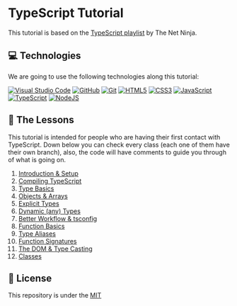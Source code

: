# TypeScript Tutorial

This tutorial is based on the [TypeScript playlist](https://www.youtube.com/playlist?list=PL4cUxeGkcC9gUgr39Q_yD6v-bSyMwKPUI) by The Net Ninja.

## 💻 Technologies
We are going to use the following technologies along this tutorial:

[<img alt="Visual Studio Code" src="https://img.shields.io/badge/VisualStudioCode-0078d7.svg?style=for-the-badge&logo=visual-studio-code&logoColor=white"/>][vscode]
[<img alt="GitHub" src="https://img.shields.io/badge/github-%23121011.svg?style=for-the-badge&logo=github&logoColor=white"/>][github]
[<img alt="Git" src="https://img.shields.io/badge/git-%23F05033.svg?style=for-the-badge&logo=git&logoColor=white"/>][git]
[<img alt="HTML5" src="https://img.shields.io/badge/html5-%23E34F26.svg?style=for-the-badge&logo=html5&logoColor=white"/>][html]
[<img alt="CSS3" src="https://img.shields.io/badge/css3-%231572B6.svg?style=for-the-badge&logo=css3&logoColor=white"/>][css]
[<img alt="JavaScript" src="https://img.shields.io/badge/javascript-%23323330.svg?style=for-the-badge&logo=javascript&logoColor=%23F7DF1E"/>][javascript]
[<img alt="TypeScript" src="https://img.shields.io/badge/typescript-%23007ACC.svg?style=for-the-badge&logo=typescript&logoColor=white"/>][typescript]
[<img alt="NodeJS" src="https://img.shields.io/badge/node.js-%2343853D.svg?style=for-the-badge&logo=node-dot-js&logoColor=white"/>][node]

## 🤔 The Lessons
This tutorial is intended for people who are having their first contact with TypeScript. Down below you can check every class (each one of them have their own branch), also, the code will have comments to guide you through of what is going on.

1. [Introduction & Setup](https://github.com/Henrique-Peixoto/typescript-the-net-ninja/tree/lesson-1)</br>
2. [Compiling TypeScript](https://github.com/Henrique-Peixoto/typescript-the-net-ninja/tree/lesson-2)</br>
3. [Type Basics](https://github.com/Henrique-Peixoto/typescript-the-net-ninja/tree/lesson-3)</br>
4. [Objects & Arrays](https://github.com/Henrique-Peixoto/typescript-the-net-ninja/tree/lesson-4)</br>
5. [Explicit Types](https://github.com/Henrique-Peixoto/typescript-the-net-ninja/tree/lesson-5)</br>
6. [Dynamic (any) Types](https://github.com/Henrique-Peixoto/typescript-the-net-ninja/tree/lesson-6)</br>
7. [Better Workflow & tsconfig](https://github.com/Henrique-Peixoto/typescript-the-net-ninja/tree/lesson-7)</br>
8. [Function Basics](https://github.com/Henrique-Peixoto/typescript-the-net-ninja/tree/lesson-8)</br>
9. [Type Aliases](https://github.com/Henrique-Peixoto/typescript-the-net-ninja/tree/lesson-9)</br>
10. [Function Signatures](https://github.com/Henrique-Peixoto/typescript-the-net-ninja/tree/lesson-10)</br>
11. [The DOM & Type Casting](https://github.com/Henrique-Peixoto/typescript-the-net-ninja/tree/lesson-11)</br>
12. [Classes](https://github.com/Henrique-Peixoto/typescript-the-net-ninja/tree/lesson-12)</br>

## 📝 License
This repository is under the [MIT](LICENSE)

[vscode]:https://code.visualstudio.com/
[html]:https://developer.mozilla.org/en-US/docs/Web/HTML
[css]:https://developer.mozilla.org/en-US/docs/Web/CSS
[javascript]:https://developer.mozilla.org/en-US/docs/Web/JavaScript
[typescript]:https://www.typescriptlang.org/
[github]:https://github.com/
[git]:https://git-scm.com/
[node]:https://nodejs.org/en/
